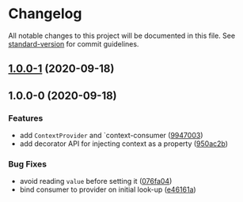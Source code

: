 # Changelog

All notable changes to this project will be documented in this file. See [standard-version](https://github.com/conventional-changelog/standard-version) for commit guidelines.

## [1.0.0-1](https://github.com/alexlafroscia/movable-ember-context/compare/v1.0.0-0...v1.0.0-1) (2020-09-18)

## 1.0.0-0 (2020-09-18)

### Features

- add `ContextProvider` and `context-consumer ([9947003](https://github.com/alexlafroscia/movable-ember-context/commit/9947003b31a62c6e420fe061b54e024dbcffbbbc))
- add decorator API for injecting context as a property ([950ac2b](https://github.com/alexlafroscia/movable-ember-context/commit/950ac2b62abbbfb4be12eafd9816566f6ad6125d))

### Bug Fixes

- avoid reading `value` before setting it ([076fa04](https://github.com/alexlafroscia/movable-ember-context/commit/076fa0476c538bac7c5e580d9b38f67f80a5053e))
- bind consumer to provider on initial look-up ([e46161a](https://github.com/alexlafroscia/movable-ember-context/commit/e46161a4d736644390236517693d55992f45a13b))
